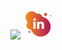 <img src="https://capsule-render.vercel.app/api?type=venom&theme=gruvbox_light&height=300&section=header&text=Jack's%20GitHub&fontSize=90" />

<a href="https://www.linkedin.com/in/jackkilburn/">
  <img height="50" src="/images/linkedin_bubble_icon.png"/>
</a>
